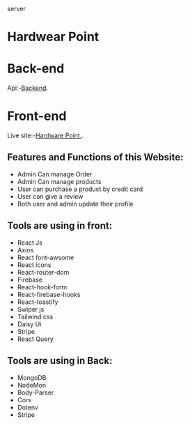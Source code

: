 server
# Hardwear Point

# Back-end

Api:-[Backend](https://stormy-bayou-62598.herokuapp.com/).

# Front-end
Live site:-[Hardware Point.](https://assignment12-685d7.web.app/).

## Features and Functions of this Website:
* Admin Can manage Order
* Admin Can manage products
* User can purchase a product by credit card
* User can give a review
* Both user and admin update their profile


## Tools are using in front:
* React Js
* Axios
*  React font-awsome
* React icons
* React-router-dom
* Firebase 
* React-hook-form
* React-firebase-hooks
* React-toastify
* Swiper js
* Tailwind css
* Daisy Ui
* Stripe
* React Query

## Tools  are using in Back:
* MongoDB
* NodeMon
* Body-Parser
* Cors
* Dotenv
* Stripe
